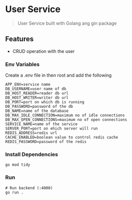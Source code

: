 # User Service

> User Service built with Golang ang gin package

## Features

- CRUD operation with the user

### Env Variables

Create a .env file in then root and add the following

```
APP_ENV=service name
DB_USERNAME=user name of db
DB_HOST_READER=reader db url
DB_HOST_WRITER=writer db url
DB_PORT=port on which db is running
DB_PASSWORD=password of the db
DB_NAME=name of the database
DB_MAX_IDLE_CONNECTION=maximum no of idle connections
DB_MAX_OPEN_CONNECTIONS=maximum no of open connections
SERVICE_NAME=name of the service
SERVER_PORT=port on ehich server will run
REDIS_ADDRESS=redis url
CACHE_ENABLED=boolean value to control redis cache
REDIS_PASSWORD=password of the redis
```

### Install Dependencies

```
go mod tidy
```

### Run

```
# Run backend (:4000)
go run .
```
